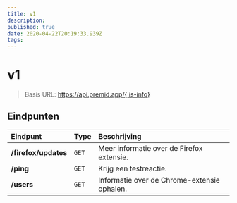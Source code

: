 ```yaml
---
title: v1
description:
published: true
date: 2020-04-22T20:19:33.939Z
tags:
---
```


# v1

> Basis URL: https://api.premid.app/{.is-info}


## Eindpunten

<table>
  <thead>
    <tr>
      <th style="text-align:left">Eindpunt</th>
      <th style="text-align:left">Type</th>
      <th style="text-align:left">Beschrijving</th>
    </tr>
  </thead>
  <tbody>
    <tr>
      <td style="text-align:left"><b>/firefox/updates</b>
      </td>
      <td style="text-align:left"><code>GET</code></td>
      <td style="text-align:left">Meer informatie over de Firefox extensie.</td>
    </tr>
    <tr>
      <td style="text-align:left"><b>/ping</b>
      </td>
      <td style="text-align:left"><code>GET</code></td>
      <td style="text-align:left">Krijg een testreactie.</td>
    </tr>
    <tr>
      <td style="text-align:left"><b>/users</b>
      </td>
      <td style="text-align:left"><code>GET</code></td>
      <td style="text-align:left">Informatie over de Chrome-extensie ophalen.</td>
    </tr>
  </tbody>
</table>

